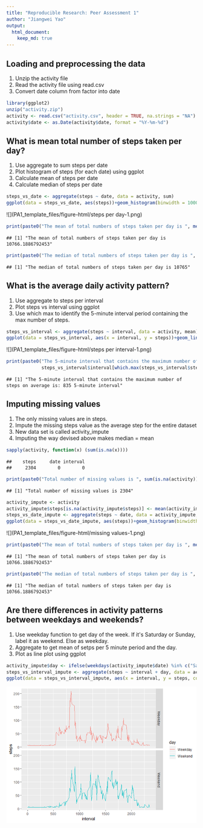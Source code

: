 ```yaml
---
title: "Reproducible Research: Peer Assessment 1"
author: "Jiangwei Yao"
output: 
  html_document:
    keep_md: true
---
```



## Loading and preprocessing the data
1. Unzip the activity file
2. Read the activity file using read.csv
3. Convert date column from factor into date

```r
library(ggplot2)
unzip("activity.zip")
activity <- read.csv("activity.csv", header = TRUE, na.strings = "NA")
activity$date <- as.Date(activity$date, format = "%Y-%m-%d")
```

## What is mean total number of steps taken per day?
1. Use aggregate to sum steps per date
2. Plot histogram of steps (for each date) using ggplot
3. Calculate mean of steps per date
4. Calculate median of steps per date

```r
steps_vs_date <- aggregate(steps ~ date, data = activity, sum)
ggplot(data = steps_vs_date, aes(steps))+geom_histogram(binwidth = 1000)
```

![](PA1_template_files/figure-html/steps per day-1.png)<!-- -->

```r
print(paste0("The mean of total numbers of steps taken per day is ", mean(steps_vs_date$steps)))
```

```
## [1] "The mean of total numbers of steps taken per day is 10766.1886792453"
```

```r
print(paste0("The median of total numbers of steps taken per day is ", median(steps_vs_date$steps)))
```

```
## [1] "The median of total numbers of steps taken per day is 10765"
```

## What is the average daily activity pattern?
1. Use aggregate to steps per interval
2. Plot steps vs interval using ggplot
3. Use which max to identify the 5-minute interval period containing the max number of steps. 

```r
steps_vs_interval <- aggregate(steps ~ interval, data = activity, mean)
ggplot(data = steps_vs_interval, aes(x = interval, y = steps))+geom_line()
```

![](PA1_template_files/figure-html/steps per interval-1.png)<!-- -->

```r
print(paste0("The 5-minute interval that contains the maximum number of steps on average is: ",
             steps_vs_interval$interval[which.max(steps_vs_interval$steps)], " 5-minute interval"))
```

```
## [1] "The 5-minute interval that contains the maximum number of steps on average is: 835 5-minute interval"
```


## Imputing missing values
1. The only missing values are in steps. 
2. Impute the missing steps value as the average step for the entire dataset
3. New data set is called activity_impute
4. Imputing the way devised above makes median = mean

```r
sapply(activity, function(x) (sum(is.na(x))))
```

```
##    steps     date interval 
##     2304        0        0
```

```r
print(paste0("Total number of missing values is ", sum(is.na(activity))))
```

```
## [1] "Total number of missing values is 2304"
```

```r
activity_impute <- activity
activity_impute$steps[is.na(activity_impute$steps)] <- mean(activity_impute$steps, na.rm = TRUE)
steps_vs_date_impute <- aggregate(steps ~ date, data = activity_impute, sum)
ggplot(data = steps_vs_date_impute, aes(steps))+geom_histogram(binwidth = 1000)
```

![](PA1_template_files/figure-html/missing values-1.png)<!-- -->

```r
print(paste0("The mean of total numbers of steps taken per day is ", mean(steps_vs_date_impute$steps)))
```

```
## [1] "The mean of total numbers of steps taken per day is 10766.1886792453"
```

```r
print(paste0("The median of total numbers of steps taken per day is ", median(steps_vs_date_impute$steps)))
```

```
## [1] "The median of total numbers of steps taken per day is 10766.1886792453"
```

## Are there differences in activity patterns between weekdays and weekends?
1. Use weekday function to get day of the week. If it's Saturday or Sunday, label it as weekend. Else as weekday. 
2. Aggregate to get mean of setps per 5 minute period and the day.
3. Plot as line plot using ggplot

```r
activity_impute$day <- ifelse(weekdays(activity_impute$date) %in% c("Saturday", "Sunday"), "Weekend", "Weekday")
steps_vs_interval_impute <- aggregate(steps ~ interval + day, data = activity_impute, mean)
ggplot(data = steps_vs_interval_impute, aes(x = interval, y = steps, color = day))+geom_line()+facet_grid(day ~ .)
```

![](PA1_template_files/figure-html/weekdays-1.png)<!-- -->
